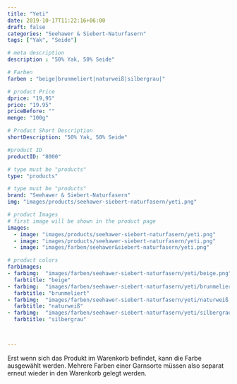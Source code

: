```yaml
---
title: "Yeti"
date: 2019-10-17T11:22:16+06:00
draft: false
categories: "Seehawer & Siebert-Naturfasern"
tags: ["Yak", "Seide"]

# meta description
description : "50% Yak, 50% Seide"

# Farben
farben : "beige|brunmeliert|naturweiß|silbergrau|"

# product Price
dprice: "19,95"
price: "19.95"
priceBefore: ""
menge: "100g"

# Product Short Description
shortDescription: "50% Yak, 50% Seide"

#product ID
productID: "8000"

# type must be "products"
type: "products"

# type must be "products"
brand: "Seehawer & Siebert-Naturfasern"
img: "images/products/seehawer-siebert-naturfasern/yeti.png"   

# product Images
# first image will be shown in the product page
images:
  - image: "images/products/seehawer-siebert-naturfasern/yeti.png"
  - image: "images/products/seehawer-siebert-naturfasern/yeti.png"
  - image: "images/farben/seehawer&siebert-naturfasern/yeti.png"

# product colors
farbimages:
- farbimg:  "images/farben/seehawer-siebert-naturfasern/yeti/beige.png"	
  farbtitle: "beige"
- farbimg:  "images/farben/seehawer-siebert-naturfasern/yeti/brunmeliert.png"	
  farbtitle: "brunmeliert"
- farbimg:  "images/farben/seehawer-siebert-naturfasern/yeti/naturweiß.png"	
  farbtitle: "naturweiß"
- farbimg:  "images/farben/seehawer-siebert-naturfasern/yeti/silbergrau.png"	
  farbtitle: "silbergrau"



---
```


Erst wenn sich das Produkt im Warenkorb befindet, kann die Farbe ausgewählt werden.
Mehrere Farben einer Garnsorte müssen also separat erneut wieder in den Warenkorb gelegt werden.
